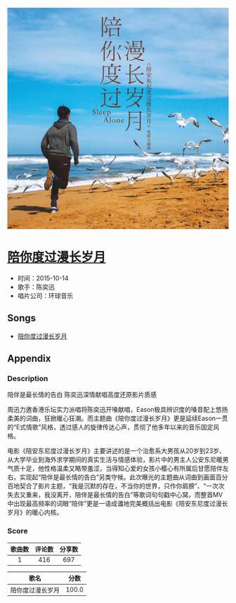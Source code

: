 <p align="center">
	<img src="imgs/陪你度过漫长岁月.jpg" alt="album_img" />
</p>

# [陪你度过漫长岁月](https://music.163.com/album?id=3319407)

* 时间：2015-10-14
* 歌手：陈奕迅
* 唱片公司：环球音乐
## Songs

* [陪你度过漫长岁月](songs/陪你度过漫长岁月_35403523/README.md)
## Appendix

### Description

陪伴是最长情的告白 陈奕迅深情献唱高度还原影片质感

周迅力邀香港乐坛实力派唱将陈奕迅开嗓献唱，Eason极具辨识度的嗓音配上悠扬柔美的词曲，狂掀暖心狂潮。而主题曲《陪你度过漫长岁月》更是延续Eason一贯的“E式情歌”风格，透过感人的旋律传达心声，贯彻了他多年以来的音乐固定风格。

电影《陪安东尼度过漫长岁月》主要讲述的是一个治愈系大男孩从20岁到23岁、从大学毕业到海外求学期间的真实生活与情感体验，影片中的男主人公安东尼暖男气质十足，他性格温柔又略带羞涩，当得知心爱的女孩小樱心有所属后甘愿陪伴左右，实现起“陪伴是最长情的告白”另类守候。此次曝光的主题曲从词曲到画面百分百地契合了影片主题，“我是沉默的存在，不当你的世界，只作你肩膀”、“一次次失去又重来，我没离开，陪伴是最长情的告白”等歌词句句戳中心窝，而整首MV中出现最高频率的词眼“陪伴”更是一语成谶地完美概括出电影《陪安东尼度过漫长岁月》的暖心内核。

### Score

|歌曲数|评论数|分享数|
|:---:|:---:|:---:|
|1|416|697|

|歌名|分数|
|:---:|:---:|
|陪你度过漫长岁月|100.0
